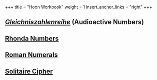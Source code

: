 +++
title = "Hoon Workbook"
weight = 1
insert_anchor_links = "right"
+++

## [_Gleichniszahlenreihe_](/guides/additional/workbook/gleichniszahlenreihe) (Audioactive Numbers)

## [Rhonda Numbers](/guides/additional/workbook/rhonda)

## [Roman Numerals](/guides/additional/workbook/roman)

## [Solitaire Cipher](/guides/additional/workbook/solitaire)
